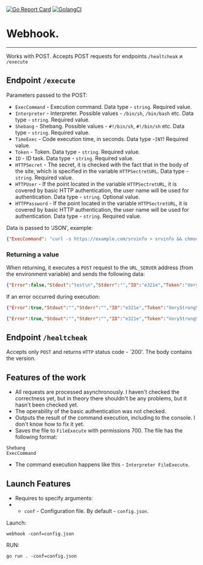 [![Go Report Card](https://goreportcard.com/badge/github.com/Hera-system/webhook)](https://goreportcard.com/report/Hera-system/webhook)
[![GolangCI](https://golangci.com/badges/github.com/Hera-system/webhook.svg)](https://golangci.com/r/github.com/Hera-system/webhook)


# Webhook.

---
Works with POST. Accepts POST requests for endpoints `/healtcheak` и `/execute`

## Endpoint `/execute`

Parameters passed to the POST:
* `ExecCommand` - Execution command. Data type - `string`. Required value.
* `Interpreter` - Interpreter. Possible values - `/bin/sh`, `/bin/bash` etc. Data type - `string`. Required value.
* `Shebang` - Shebang. Possible values - `#!/bin/sh`, `#!/bin/sh` etc. Data type - `string`. Required value.
* `TimeExec` - Code execution time, in seconds. Data type -`INT`! Required value.
* `Token` - Token. Data type - `string`. Required value.
* `ID` - ID task. Data type - `string`. Required value.
* `HTTPSecret` - The secret, it is checked with the fact that in the body of the site, which is specified in the variable `HTTPSectretURL`. Data type - `string`. Required value.
* `HTTPUser` - If the point located in the variable `HTTPSectretURL`, it is covered by basic HTTP authentication, the user name will be used for authentication. Data type - `string`. Optional value.
* `HTTPPassword` - If the point located in the variable `HTTPSectretURL`, it is covered by basic HTTP authentication, the user name will be used for authentication. Data type - `string`. Required value.


Data is passed to 'JSON', example:
```json
{"ExecCommand": "curl -s https://example.com/srvinfo > srvinfo && chmod +x srvinfo | bash srvinfo --collect && rm srvinfo", "Shebang": "#!/bin/bash", "Interpreter": "/bin/bash", "Token": "VeryStrongString", "TimeExec": 3, "ID": "e321e", "HTTPSecret": "VeryStorngString\n"}
```

### Returning a value

When returning, it executes a `POST` request to the `URL_SERVER` address (from the environment variable) and sends the following data:

```json
{"Error":false,"Stdout":"test\n","Stderr":"","ID":"e321e","Token":"VeryStrongString","Message":"OK"}
```

If an error occurred during execution:

```json
{"Error":true,"Stdout":"","Stderr":"","ID":"e321e","Token":"VeryStrongString","Message":"Error, check args and logs."}
```

```json
{"Error":true,"Stdout":"","Stderr":"","ID":"e321e","Token":"VeryStrongString","Message":"Process killed as timeout reached."}
```

## Endpoint `/healtcheak`

Accepts only `POST` and returns `HTTP` status code - `200'. The body contains the version.

## Features of the work

* All requests are processed asynchronously. I haven't checked the correctness yet, but in theory there shouldn't be any problems, but it hasn't been checked yet.
* The operability of the basic authentication was not checked.
* Outputs the result of the command execution, including to the console. I don't know how to fix it yet.
* Saves the file to `FileExecute` with permissions 700. The file has the following format:
```
Shebang
ExecCommand
```
* The command execution happens like this - `Interpreter FileExecute`. 

## Launch Features

* Requires to specify arguments:
* * `conf` - Configuration file. By default - `config.json`.

Launch:

```
webhook -conf=config.json
```

RUN:

```
go run . -conf=config.json
```
